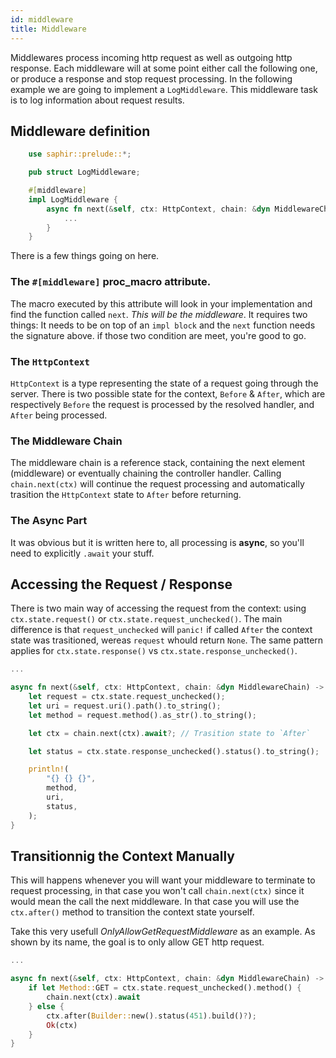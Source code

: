 ```yaml
---
id: middleware
title: Middleware
---
```


Middlewares process incoming http request as well as outgoing http response. Each middleware will at some point either call the following one, or produce a response and stop request processing.
In the following example we are going to implement a `LogMiddleware`. This middleware task is to log information about request results.
## Middleware definition

```rust  title="log_middleware.rs"
    use saphir::prelude::*;

    pub struct LogMiddleware;

    #[middleware]
    impl LogMiddleware {
        async fn next(&self, ctx: HttpContext, chain: &dyn MiddlewareChain) -> Result<HttpContext, SaphirError> {
            ...
        }
    }
```

There is a few things going on here. 
### The `#[middleware]` proc_macro attribute.
The macro executed by this attribute will look in your implementation and find the function called `next`. _This will be the middleware_.
It requires two things: It needs to be on top of an `impl block` and the `next` function needs the signature above. if those two condition are meet, you're good to go.

### The `HttpContext`
`HttpContext` is a type representing the state of a request going through the server. There is two possible state for the context, `Before` & `After`, which are respectively `Before` the request is processed by the resolved handler, and `After` being processed.

### The Middleware Chain
The middleware chain is a reference stack, containing the next element (middleware) or eventually chaining the controller handler. Calling `chain.next(ctx)` will continue the request processing and automatically trasition the `HttpContext` state to `After` before returning.

### The Async Part
It was obvious but it is written here to, all processing is **async**, so you'll need to explicitly `.await` your stuff.

## Accessing the Request / Response
There is two main way of accessing the request from the context: using `ctx.state.request()` or `ctx.state.request_unchecked()`. The main difference is that `request_unchecked` will `panic!` if called `After` the context state was trasitioned, wereas `request` whould return `None`. The same pattern applies for `ctx.state.response()` vs `ctx.state.response_unchecked()`.
```rust  title="log_middleware.rs"
...

async fn next(&self, ctx: HttpContext, chain: &dyn MiddlewareChain) -> Result<HttpContext, SaphirError> {
    let request = ctx.state.request_unchecked();
    let uri = request.uri().path().to_string();
    let method = request.method().as_str().to_string();

    let ctx = chain.next(ctx).await?; // Trasition state to `After`

    let status = ctx.state.response_unchecked().status().to_string();

    println!(
        "{} {} {}",
        method,
        uri,
        status,
    );
}
```

## Transitionnig the Context Manually

This will happens whenever you will want your middleware to terminate to request processing, in that case you won't call `chain.next(ctx)` since it would mean the call the next middleware. In that case you will use the `ctx.after()` method to transition the context state yourself.

Take this very usefull _OnlyAllowGetRequestMiddleware_ as an example. As shown by its name, the goal is to only allow GET http request.

```rust  title="only_get_middleware.rs"
...

async fn next(&self, ctx: HttpContext, chain: &dyn MiddlewareChain) -> Result<HttpContext, SaphirError> {
    if let Method::GET = ctx.state.request_unchecked().method() {
        chain.next(ctx).await
    } else {
        ctx.after(Builder::new().status(451).build()?);
        Ok(ctx)
    }
}
```
